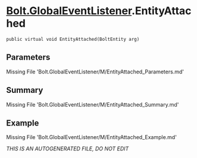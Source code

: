 # [Bolt.GlobalEventListener](Types/Bolt.GlobalEventListener.md).EntityAttached
`public virtual void EntityAttached(BoltEntity arg)`
## Parameters
Missing File 'Bolt.GlobalEventListener/M/EntityAttached_Parameters.md'
## Summary
Missing File 'Bolt.GlobalEventListener/M/EntityAttached_Summary.md'
## Example
Missing File 'Bolt.GlobalEventListener/M/EntityAttached_Example.md'

*THIS IS AN AUTOGENERATED FILE, DO NOT EDIT*
